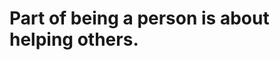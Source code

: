 # Part of being a person is about helping others.

<!---
vijayshanker2/vijayshanker2 is a ✨ special ✨ repository because its `README.md` (this file) appears on your GitHub profile.
You can click the Preview link to take a look at your changes.
--->
